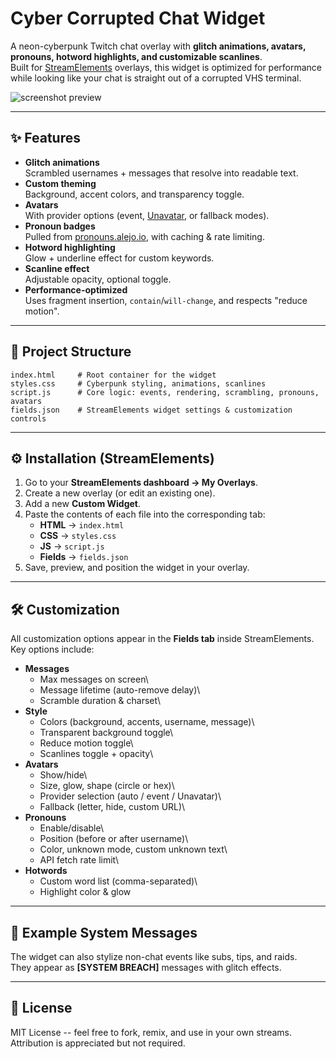 # Cyber Corrupted Chat Widget

A neon-cyberpunk Twitch chat overlay with **glitch animations, avatars,
pronouns, hotword highlights, and customizable scanlines**.\
Built for [StreamElements](https://streamelements.com/) overlays, this
widget is optimized for performance while looking like your chat is
straight out of a corrupted VHS terminal.

![screenshot preview]()

------------------------------------------------------------------------

## ✨ Features

-   **Glitch animations**\
    Scrambled usernames + messages that resolve into readable text.
-   **Custom theming**\
    Background, accent colors, and transparency toggle.
-   **Avatars**\
    With provider options (event, [Unavatar](https://unavatar.io/), or
    fallback modes).
-   **Pronoun badges**\
    Pulled from [pronouns.alejo.io](https://pronouns.alejo.io/), with
    caching & rate limiting.
-   **Hotword highlighting**\
    Glow + underline effect for custom keywords.
-   **Scanline effect**\
    Adjustable opacity, optional toggle.
-   **Performance-optimized**\
    Uses fragment insertion, `contain`/`will-change`, and respects
    "reduce motion".

------------------------------------------------------------------------

## 📂 Project Structure

    index.html     # Root container for the widget
    styles.css     # Cyberpunk styling, animations, scanlines
    script.js      # Core logic: events, rendering, scrambling, pronouns, avatars
    fields.json    # StreamElements widget settings & customization controls

------------------------------------------------------------------------

## ⚙️ Installation (StreamElements)

1.  Go to your **StreamElements dashboard → My Overlays**.
2.  Create a new overlay (or edit an existing one).
3.  Add a new **Custom Widget**.
4.  Paste the contents of each file into the corresponding tab:
    -   **HTML** → `index.html`
    -   **CSS** → `styles.css`
    -   **JS** → `script.js`
    -   **Fields** → `fields.json`
5.  Save, preview, and position the widget in your overlay.

------------------------------------------------------------------------

## 🛠️ Customization

All customization options appear in the **Fields tab** inside
StreamElements. Key options include:

-   **Messages**
    -   Max messages on screen\
    -   Message lifetime (auto-remove delay)\
    -   Scramble duration & charset\
-   **Style**
    -   Colors (background, accents, username, message)\
    -   Transparent background toggle\
    -   Reduce motion toggle\
    -   Scanlines toggle + opacity\
-   **Avatars**
    -   Show/hide\
    -   Size, glow, shape (circle or hex)\
    -   Provider selection (auto / event / Unavatar)\
    -   Fallback (letter, hide, custom URL)\
-   **Pronouns**
    -   Enable/disable\
    -   Position (before or after username)\
    -   Color, unknown mode, custom unknown text\
    -   API fetch rate limit\
-   **Hotwords**
    -   Custom word list (comma-separated)\
    -   Highlight color & glow

------------------------------------------------------------------------

## 🔮 Example System Messages

The widget can also stylize non-chat events like subs, tips, and raids.\
They appear as **\[SYSTEM BREACH\]** messages with glitch effects.

------------------------------------------------------------------------

## 📜 License

MIT License -- feel free to fork, remix, and use in your own streams.\
Attribution is appreciated but not required.
